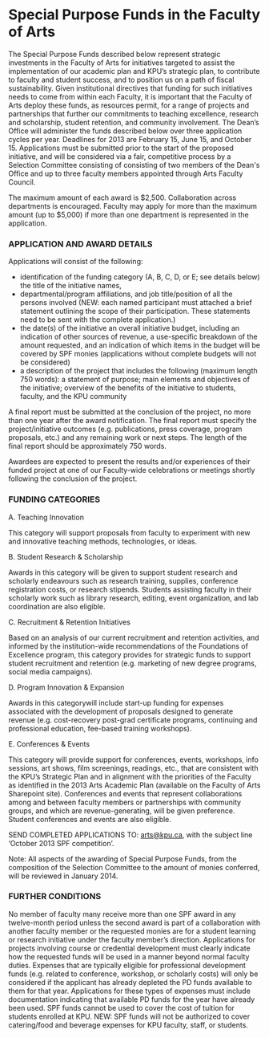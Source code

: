 Special Purpose Funds in the Faculty of Arts
============================================

The Special Purpose Funds described below represent strategic
investments in the Faculty of Arts for initiatives targeted to assist
the implementation of our academic plan and KPU’s strategic plan, to
contribute to faculty and student success, and to position us on a
path of fiscal sustainability.  Given institutional directives that
funding for such initiatives needs to come from within each Faculty,
it is important that the Faculty of Arts deploy these funds, as
resources permit, for a range of projects and partnerships that
further our commitments to teaching excellence, research and
scholarship, student retention, and community involvement. The Dean’s
Office will administer the funds described below over three
application cycles per year. Deadlines for 2013 are February 15, June
15, and October 15. Applications must be submitted prior to the start
of the proposed initiative, and will be considered via a fair,
competitive process by a Selection Committee consisting of consisting
of two members of the Dean's Office and up to three faculty members
appointed through Arts Faculty Council.

The maximum amount of each award is $2,500.  Collaboration across
departments is encouraged.  Faculty may apply for more than the
maximum amount (up to $5,000) if more than one department is
represented in the application.

### APPLICATION AND AWARD DETAILS

Applications will consist of the following:

* identification of the funding category (A, B, C, D, or E; see
  details below) the title of the initiative names,
* departmental/program affiliations, and job title/position of all the
  persons involved (NEW: each named participant must attached a brief
  statement outlining the scope of their participation. These
  statements need to be sent with the complete application.)
* the date(s) of the initiative an overall initiative budget, including an
  indication of other sources of revenue, a use-specific breakdown of
  the amount requested, and an indication of which items in the budget
  will be covered by SPF monies (applications without complete budgets
  will not be considered) 
* a description of the project that includes
  the following (maximum length 750 words): a statement of purpose;
  main elements and objectives of the initiative; overview of the
  benefits of the initiative to students, faculty, and the KPU
  community

A final report must be submitted at the conclusion of the project, no
more than one year after the award notification.  The final report
must specify the project/initiative outcomes (e.g. publications, press
coverage, program proposals, etc.) and any remaining work or next
steps.  The length of the final report should be approximately 750
words.

Awardees are expected to present the results and/or experiences of
their funded project at one of our Faculty-wide celebrations or
meetings shortly following the conclusion of the project.

### FUNDING CATEGORIES

A.  Teaching Innovation

This category will support proposals from faculty to experiment with new and innovative teaching methods, technologies, or ideas. 

B.   Student Research & Scholarship

Awards in this category will be given to support student research and
scholarly endeavours such as research training, supplies, conference
registration costs, or research stipends.  Students assisting faculty
in their scholarly work such as library research, editing, event
organization, and lab coordination are also eligible.

C.  Recruitment & Retention Initiatives 

Based on an analysis of our current recruitment and retention
activities, and informed by the institution-wide recommendations of
the Foundations of Excellence program, this category provides for
strategic funds to support student recruitment and retention
(e.g. marketing of new degree programs, social media campaigns).

D.  Program Innovation & Expansion

Awards in this categorywill include start-up funding for expenses
associated with the development of proposals designed to generate
revenue (e.g. cost-recovery post-grad certificate programs, continuing
and professional education, fee-based training workshops).

E.  Conferences & Events

This category will provide support for conferences, events, workshops,
info sessions, art shows, film screenings, readings, etc., that are
consistent with the KPU’s Strategic Plan and in alignment with the
priorities of the Faculty as identified in the 2013 Arts Academic Plan
(available on the Faculty of Arts Sharepoint site). Conferences and
events that represent collaborations among and between faculty members
or partnerships with community groups, and which are
revenue-generating, will be given preference. Student conferences and
events are also eligible.


SEND COMPLETED APPLICATIONS TO: arts@kpu.ca, with the subject line ‘October 2013 SPF competition’.

Note: All aspects of the awarding of Special Purpose Funds, from the
composition of the Selection Committee to the amount of monies
conferred, will be reviewed in January 2014.

### FURTHER CONDITIONS

No member of faculty many receive more than one SPF award in any
twelve-month period unless the second award is part of a collaboration
with another faculty member or the requested monies are for a student
learning or research initiative under the faculty member’s direction.
Applications for projects involving course or credential development
must clearly indicate how the requested funds will be used in a manner
beyond normal faculty duties.  Expenses that are typically eligible
for professional development funds (e.g. related to conference,
workshop, or scholarly costs) will only be considered if the applicant
has already depleted the PD funds available to them for that
year. Applications for these types of expenses must include
documentation indicating that available PD funds for the year have
already been used.  SPF funds cannot be used to cover the cost of
tuition for students enrolled at KPU.  NEW: SPF funds will not be
authorized to cover catering/food and beverage expenses for KPU
faculty, staff, or students.

